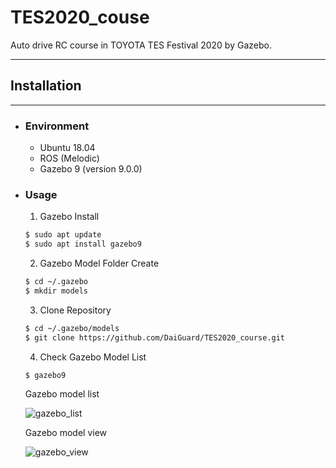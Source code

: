 # TES2020_couse

Auto drive RC course in TOYOTA TES Festival 2020 by Gazebo.

-----------------------------------------------------------

## Installation
-----------------------------------------------------------

- ### Environment

  - Ubuntu 18.04
  - ROS (Melodic)
  - Gazebo 9 (version 9.0.0)

- ### Usage

  1. Gazebo Install

    ```bash
    $ sudo apt update
    $ sudo apt install gazebo9
    ```

  2. Gazebo Model Folder Create

    ```bash
    $ cd ~/.gazebo
    $ mkdir models
    ```

  3. Clone Repository

  ```bash
  $ cd ~/.gazebo/models
  $ git clone https://github.com/DaiGuard/TES2020_course.git
  ```

  4. Check Gazebo Model List

    ```bash
    $ gazebo9
    ```

    Gazebo model list

    ![gazebo_list](https://user-images.githubusercontent.com/26181834/87240695-d0f26700-c456-11ea-988b-7f4e6e965fd0.png)

    Gazebo model view
    
    ![gazebo_view](https://user-images.githubusercontent.com/26181834/87240697-d51e8480-c456-11ea-8fbe-393a2446ede6.png)
